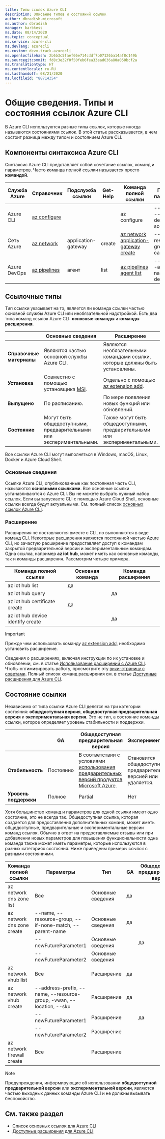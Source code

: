 ```yaml
---
title: Типы ссылок Azure CLI
description: Описание типов и состояний ссылок
author: dbradish-microsoft
ms.author: dbradish
manager: barbkess
ms.date: 08/14/2020
ms.topic: conceptual
ms.service: azure-cli
ms.devlang: azurecli
ms.custom: devx-track-azurecli
ms.openlocfilehash: 2b6b3c5faef66e714cddf7b07126ba14af8c149b
ms.sourcegitcommit: fd8c3e32f0f50feb6fea33ead636a80a050bcf2a
ms.translationtype: HT
ms.contentlocale: ru-RU
ms.lasthandoff: 08/21/2020
ms.locfileid: "88714354"
---
```

# <a name="overview-azure-cli-reference-types-and-status"></a>Общие сведения. Типы и состояния ссылок Azure CLI

В Azure CLI используются разные типы ссылок, которые иногда называются состояниями ссылок.  В этой статье рассказывается, в чем состоит разница между типом и состоянием Azure CLI.

## <a name="azure-cli-syntax-components"></a>Компоненты синтаксиса Azure CLI

Синтаксис Azure CLI представляет собой сочетание ссылок, команд и параметров.  Часто команда полной ссылки называется просто **командой**.

| Служба Azure | Справочник | Подслужба ссылки | Get-Help | Команда полной ссылки | Примеры параметров
|-|-|-|-|-|-|
| Azure CLI | [az configure](/cli/azure/reference-index#az-configure) | | | az configure | --defaults, --list-default, --scope
| Сеть Azure | [az network](/cli/azure/network) | application-gateway | create | [az network application-gateway create](/cli/azure/network/application-gateway#az-network-application-gateway-create) | --name, --resource-group, --capacity
| Azure DevOps | [az pipelines](/cli/azure/pipelines) | агент | list | [az pipelines agent list](/cli/azure/pipelines/agent) | --pool-id, --agent-name, --demands

## <a name="reference-types"></a>Ссылочные типы

Тип ссылки указывает на то, является ли команда ссылки частью основной службы Azure CLI или необязательной надстройкой.  Есть два типа команд ссылок Azure CLI: **основные команды** и **команды расширения**.

|         | Основные сведения  | Расширение
|-|-|-|
| **Справочные материалы** | Являются частью основной службы Azure CLI. | Являются необязательными командами ссылки, которые должны быть установлены.
| **Установка** | Совместно с помощью установщика [MSI](). | Отдельно с помощью [az extension add]().|
| **Выпущено** | По расписанию. | По мере появления новых функций или обновлений.
| **Состояние** | Могут быть общедоступными, предварительными или экспериментальными. | Также могут быть общедоступными, предварительными или экспериментальными.

Все ссылки Azure CLI могут выполняться в Windows, macOS, Linux, Docker и Azure Cloud Shell.

### <a name="core"></a>Основные сведения

Ссылки Azure CLI, опубликованные как постоянная часть CLI, называются **основными ссылками**.  Все основные ссылки устанавливаются с Azure CLI. Вы не можете выбрать нужный набор ссылок.  Если вы запускаете CLI с помощью Azure Cloud Shell, основные ссылки всегда будут актуальными.  См. полный список [основных ссылок Azure CLI](/cli/azure/reference-index).

### <a name="extension"></a>Расширение

Расширения не поставляются вместе с CLI, но выполняются в виде команд CLI.  Некоторые расширения являются постоянной частью Azure CLI, но зачастую расширение предоставляет доступ к командам закрытой предварительной версии и экспериментальным командам.  Одна ссылка, например **az iot hub**, может иметь как основные команды, так и команды расширения.  Рассмотрим четыре примера.

| Команда полной ссылки | Основная команда | Команда расширения
|-|-|-|
| az iot hub list | да |
| az iot hub query | | да
| az iot hub certificate create | да |
| az iot hub device identify create | | да

> [!IMPORTANT]
> Прежде чем использовать команду [az extension add](/cli/azure/extension#az-extension-add), необходимо установить расширение.

Сведения о расширениях, включая инструкции по их установке и обновлении, см. в статье [Использование расширений с Azure CLI](azure-cli-extensions-overview.md).  Чтобы оптимизировать работу, просмотрите эту [вики-страницу с советами](https://github.com/Azure/azure-network-cli-extension/wiki/Tips).  Полный список команд расширения см. в статье [Доступные расширения для Azure CLI](azure-cli-extensions-list.md).

## <a name="reference-status"></a>Состояние ссылки

Независимо от типа ссылки Azure CLI делятся на три категории состояния: **общедоступная версия**, **общедоступная предварительная версия** и **экспериментальная версия**.  Это не тип, а состояние команды ссылки, которое определяет уровень стабильности и поддержки.

| | GA  | Общедоступная предварительная версия | Экспериментальный
|-|-|-|-|
| **Стабильность** | Постоянно | В соответствии с условиями [использования предварительных версий продуктов Microsoft Azure](/support/legal/preview-supplemental-terms/). | Становится общедоступной предварительной версией или удаляется.
| **Уровень поддержки** | Полное | Partial | Нет

Хотя большинство команд и параметров для одной ссылки имеют одно состояние, это не всегда так.  Общедоступная ссылка, которая создается для предоставления дополнительных команд, может иметь общедоступные, предварительные и экспериментальные версии команд ссылок.  Обычно в ответ на предоставляемые отзывы или при добавлении новых параметров для повышения функциональности одна команда также может иметь параметры, которые используются в разных категориях состояния.  Ниже приведены примеры ссылок с разными состояниями.

| Команда полной ссылки | Параметры | Тип | GA | Общедоступная предварительная версия | Экспериментальный
|-|-|-|-|-|-|
| az network dns zone list | Все | Основные сведения | да |
| az network dns zone create | --name, --resource-group, --if-none-match, --parent-name | Основные сведения | да |
|  | --newFutureParameter1 | Основные сведения | | да
|  | --newFutureParameter2 | Основные сведения | | | да
| az network vhub list | Все |Расширение | да
| az network vhub create | --address-prefix, --name, --resource-group, -vwan, --location, --sku |Расширение | да
|  | --newFutureParameter1 |Расширение | | да
|  | --newFutureParameter2|Расширение | | | да
| az network firewall create | Все | Расширение | | | да

> [!NOTE]
> Предупреждения, информирующие об использовании **общедоступной предварительной версии** или **экспериментальной версии**, являются частью выходных данных команды Azure CLI и не должны вызывать беспокойство.

## <a name="see-also"></a>См. также раздел

- [Список основных ссылок для Azure CLI](/cli/azure/reference-index)
- [Доступные расширения для Azure CLI](azure-cli-extensions-list.md)
